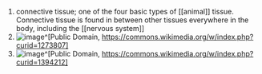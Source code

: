 1. connective tissue; one of the four basic types of [[animal]] tissue. Connective tissue is found in between other tissues everywhere in the body, including the [[nervous system]]
2. ![image](https://upload.wikimedia.org/wikipedia/commons/4/47/Illu_connective_tissues_1.jpg)^[Public Domain, https://commons.wikimedia.org/w/index.php?curid=1273807]
3. ![image](https://upload.wikimedia.org/wikipedia/commons/b/b6/Illu_connective_tissues_2.jpg)^[Public Domain, https://commons.wikimedia.org/w/index.php?curid=1394212]